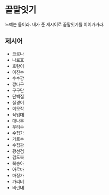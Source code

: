 # 끝말잇기
노예는 들어라. 내가 준 제시어로 끝말잇기를 이어가거라.


## 제시어
- 코로나
- 나로호
- 호랑이
- 이진수
- 수수깡
- 깡다구
- 구구단
- 단백질
- 질경이
- 이모작
- 작업대
- 대나무
- 무리수
- 수집가
- 가로수
- 수집광
- 광선검
- 검도복
- 복숭아
- 아로마
- 마징가
- 가리비
- 비린내